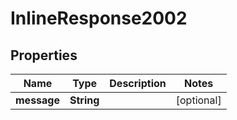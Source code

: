 
# InlineResponse2002

## Properties
Name | Type | Description | Notes
------------ | ------------- | ------------- | -------------
**message** | **String** |  |  [optional]



